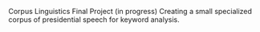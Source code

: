 Corpus Linguistics Final Project (in progress)
Creating a small specialized corpus of presidential speech for keyword analysis.

